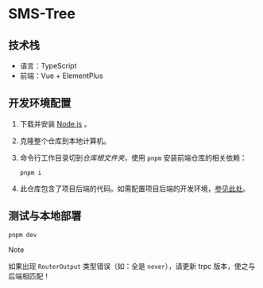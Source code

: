 # SMS-Tree

## 技术栈

- 语言：TypeScript
- 前端：Vue + ElementPlus

## 开发环境配置

1. 下载并安装 [Node.js](https://nodejs.org/zh-cn/download) 。

2. 克隆整个仓库到本地计算机。

3. 命令行工作目录切到*仓库根文件夹*，使用 `pnpm` 安装前端仓库的相关依赖：
    ```shell
    pnpm i
    ```

4. 此仓库包含了项目后端的代码。如需配置项目后端的开发环境，[参见此处](SMS-Tree-BE/README.md)。

## 测试与本地部署

```shell
pnpm dev
```

> [!NOTE]
> 如果出现 `RouterOutput` 类型错误（如：全是 `never`），请更新 trpc 版本，使之与后端相匹配！

